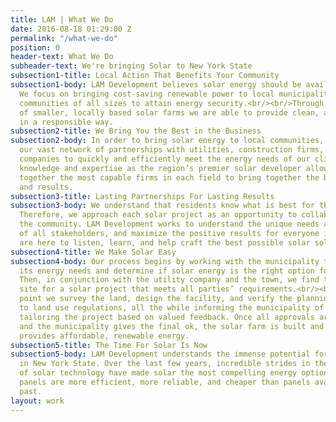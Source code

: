 ```yaml
---
title: LAM | What We Do
date: 2016-08-18 01:29:00 Z
permalink: "/what-we-do"
position: 0
header-text: What We Do
subheader-text: We're bringing Solar to New York State
subsection1-title: Local Action That Benefits Your Community
subsection1-body: LAM Development believes solar energy should be available to everyone.
  We focus on bringing cost-saving renewable power to local municipalities, enabling
  communities of all sizes to attain energy security.<br/><br/>Through the deployment
  of smaller, locally based solar farms we are able to provide clean, affordable energy
  in a responsible way.
subsection2-title: We Bring You the Best in the Business
subsection2-body: In order to bring solar energy to local communities, we leverage
  our vast network of partnerships with utilities, construction firms, and real estate
  companies to quickly and efficiently meet the energy needs of our clients.<br/><br/>Our
  knowledge and expertise as the region’s premier solar developer allows us to bring
  together the most capable firms in each field to bring together the best practices
  and results.
subsection3-title: Lasting Partnerships For Lasting Results
subsection3-body: We understand that residents know what is best for their own municipality.
  Therefore, we approach each solar project as an opportunity to collaborate with
  the community. LAM Development works to understand the unique needs and desires
  of all stakeholders, and maximize the positive results for everyone involved. We
  are here to listen, learn, and help craft the best possible solar solution.
subsection4-title: We Make Solar Easy
subsection4-body: Our process begins by working with the municipality to identify
  its energy needs and determine if solar energy is the right option for the community.
  Then, in conjunction with the utility company and the town, we find the optimal
  site for a solar project that meets all parties’ requirements.<br/><br/>At this
  point we survey the land, design the facility, and verify the planning conforms
  to land use regulations, all the while informing the municipality of progress and
  tailoring the project based on valued feedback. Once all approvals are received
  and the municipality gives the final ok, the solar farm is built and immediately
  provides affordable, renewable energy.
subsection5-title: The Time For Solar Is Now
subsection5-body: LAM Development understands the immense potential for solar energy
  in New York State. Over the last few years, incredible strides in the advancement
  of solar technology have made solar the most compelling energy option. Today’s solar
  panels are more efficient, more reliable, and cheaper than panels available in the
  past.
layout: work
---
```


